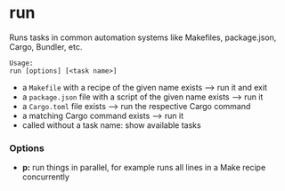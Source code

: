 # run

Runs tasks in common automation systems like Makefiles, package.json, Cargo, Bundler, etc.

```
Usage:
run [options] [<task name>]
```

- a `Makefile` with a recipe of the given name exists --> run it and exit
- a `package.json` file with a script of the given name exists --> run it
- a `Cargo.toml` file exists --> run the respective Cargo command
- a matching Cargo command exists --> run it
- called without a task name: show available tasks


### Options

- **p:** run things in parallel, for example runs all lines in a Make recipe concurrently
